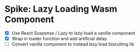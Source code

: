 # Spike: Lazy Loading Wasm Component

- [x] Use React Suspense / Lazy to lazy-load a vanilla component
- [x] Wrap in loader function and add artificial delay
- [ ] Convert vanilla component to instead lazy load biscuiting lib
